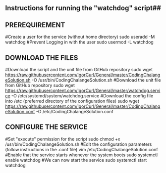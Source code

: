 ## Instructions for running the "watchdog" script##

## PREREQUIREMENT
#Create a user for the service (without home directory)
sudo useradd -M watchdog
#Prevent Logging in with the user
sudo usermod -L watchdog

## DOWNLOAD THE FILES
#Download the script and the unit file from GitHub repository
sudo wget https://raw.githubusercontent.com/IgorCurl/General/master/CodingChalangeSolution.sh -O /usr/bin/CodingChalangeSolution.sh
#Download the unit file from GitHub repository
sudo wget https://raw.githubusercontent.com/IgorCurl/General/master/watchdog.service -O /etc/systemd/system/watchdog.service
#Download the config file into /etc (preferred directory of the configuration files)
sudo wget https://raw.githubusercontent.com/IgorCurl/General/master/CodingChalangeSolution.conf -O /etc/CodingChalangeSolution.conf

## CONFIGURE THE SERVICE
#Set "execute" permission for the script
sudo chmod +x /usr/bin/CodingChalangeSolution.sh
#Edit the configuration parameters (follow instructions in the .conf file)
vim /etc/CodingChalangeSolution.conf
#Enable that the service starts whenever the system boots
sudo systemctl enable watchdog
#We can now start the service
sudo systemctl start watchdog

